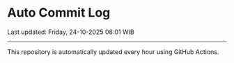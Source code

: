 # Auto Commit Log

Last updated: Friday, 24-10-2025 08:01 WIB

---

This repository is automatically updated every hour using GitHub Actions.
